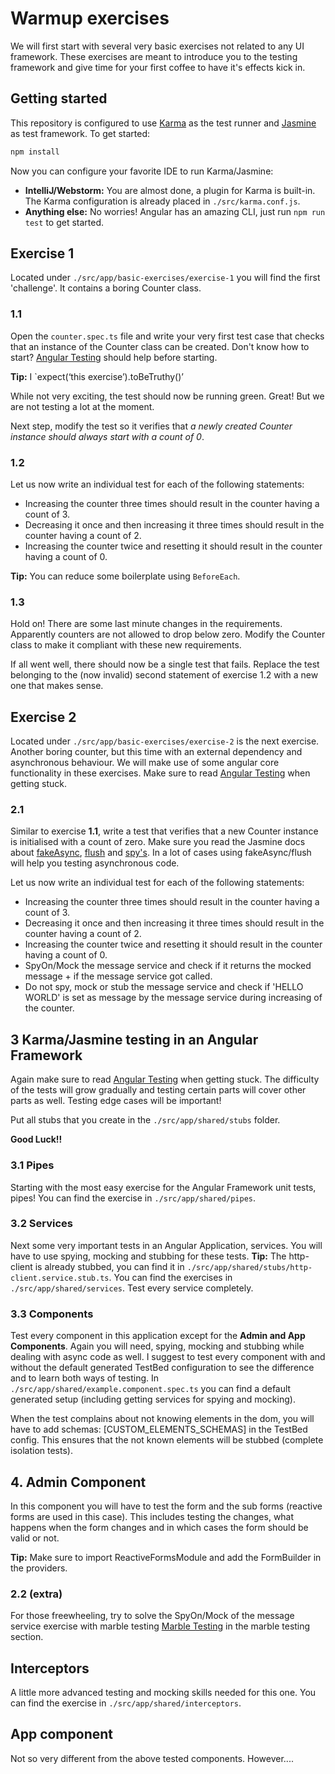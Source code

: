 # Warmup exercises

We will first start with several very basic exercises not related to any UI framework. These exercises are meant to
introduce you to the testing framework and give time for your first coffee to have it's effects kick in.

## Getting started
This repository is configured to use [Karma](https://karma-runner.github.io/latest/index.html/) as the test runner and [Jasmine](https://jasmine.github.io/index.html) as test framework. 
To get started:

```bash
npm install
```

Now you can configure your favorite IDE to run Karma/Jasmine:
- **IntelliJ/Webstorm:** You are almost done, a plugin for Karma is built-in. The Karma configuration is already placed in `./src/karma.conf.js`.
- **Anything else:** No worries! Angular has an amazing CLI, just run `npm run test` to get started.

## Exercise 1
Located under `./src/app/basic-exercises/exercise-1` you will find the first 'challenge'. It contains a boring Counter class.

### 1.1
Open the `counter.spec.ts` file and write your very first test case that checks that an instance of the Counter class
can be created. Don't know how to start? [Angular Testing](https://angular.io/api/core/testing) should help before starting.

**Tip:** I `expect(‘this exercise’).toBeTruthy()’

While not very exciting, the test should now be running green. Great! But we are not testing a lot at the moment.

Next step, modify the test so it verifies that *a newly created Counter instance should always start with a count of 0*.

### 1.2
Let us now write an individual test for each of the following statements:
- Increasing the counter three times should result in the counter having a count of 3.
- Decreasing it once and then increasing it three times should result in the counter having a count of 2.
- Increasing the counter twice and resetting it should result in the counter having a count of 0.

**Tip:** You can reduce some boilerplate using `BeforeEach`.

### 1.3
Hold on! There are some last minute changes in the requirements. Apparently counters are not allowed to drop below zero.
Modify the Counter class to make it compliant with these new requirements.

If all went well, there should now be a single test that fails. Replace the test belonging to the (now invalid) second
statement of exercise 1.2 with a new one that makes sense.

## Exercise 2
Located under `./src/app/basic-exercises/exercise-2` is the next exercise. Another boring counter, but this time with an external
dependency and asynchronous behaviour. We will make use of some angular core functionality in these exercises. Make sure to read [Angular Testing]((https://angular.io/guide/testing)) when getting stuck.

### 2.1
Similar to exercise **1.1**, write a test that verifies that a new Counter instance is initialised with a count
of zero. Make sure you read the Jasmine docs about [fakeAsync](https://angular.io/api/core/testing/fakeAsync#description), [flush](https://angular.io/api/core/testing/flush)
and [spy's](http://tobyho.com/2011/12/15/jasmine-spy-cheatsheet/).
In a lot of cases using fakeAsync/flush will help you testing asynchronous code.

Let us now write an individual test for each of the following statements:
- Increasing the counter three times should result in the counter having a count of 3.
- Decreasing it once and then increasing it three times should result in the counter having a count of 2.
- Increasing the counter twice and resetting it should result in the counter having a count of 0.
- SpyOn/Mock the message service and check if it returns the mocked message + if the message service got called.
- Do not spy, mock or stub the message service and check if 'HELLO WORLD' is set as message by the message service during increasing of the counter.

## 3 Karma/Jasmine testing in an Angular Framework
Again make sure to read [Angular Testing]((https://angular.io/guide/testing)) when getting stuck. 
The difficulty of the tests will grow gradually and testing certain parts will cover other parts as well. Testing edge cases will be important!

Put all stubs that you create in the `./src/app/shared/stubs` folder.

**Good Luck!!**

### 3.1 Pipes
Starting with the most easy exercise for the Angular Framework unit tests, pipes!
You can find the exercise in `./src/app/shared/pipes`.

### 3.2 Services
Next some very important tests in an Angular Application, services. You will have to use spying, mocking and stubbing for these tests.
**Tip:** The http-client is already stubbed, you can find it in `./src/app/shared/stubs/http-client.service.stub.ts`.
You can find the exercises in `./src/app/shared/services`. Test every service completely.

### 3.3 Components
Test every component in this application except for the **Admin and App Components**. Again you will need, spying, mocking and stubbing while dealing with async code as well.
I suggest to test every component with and without the default generated TestBed configuration to see the difference and to learn both ways of testing. 
In `./src/app/shared/example.component.spec.ts` you can find a default generated setup (including getting services for spying and mocking).

When the test complains about not knowing elements in the dom, you will have to add schemas: [CUSTOM_ELEMENTS_SCHEMAS] in the TestBed config.
This ensures that the not known elements will be stubbed (complete isolation tests).


## 4. Admin Component
In this component you will have to test the form and the sub forms (reactive forms are used in this case). 
This includes testing the changes, what happens when the form changes and in which cases the form should be valid or not. 

**Tip:** Make sure to import ReactiveFormsModule and add the FormBuilder in the providers.

### 2.2 (extra)
For those freewheeling, try to solve the SpyOn/Mock of the message service exercise with marble testing [Marble Testing](https://angular.io/guide/testing) in the marble testing section.

## Interceptors
A little more advanced testing and mocking skills needed for this one.
You can find the exercise in `./src/app/shared/interceptors`.

## App component
Not so very different from the above tested components. However....
